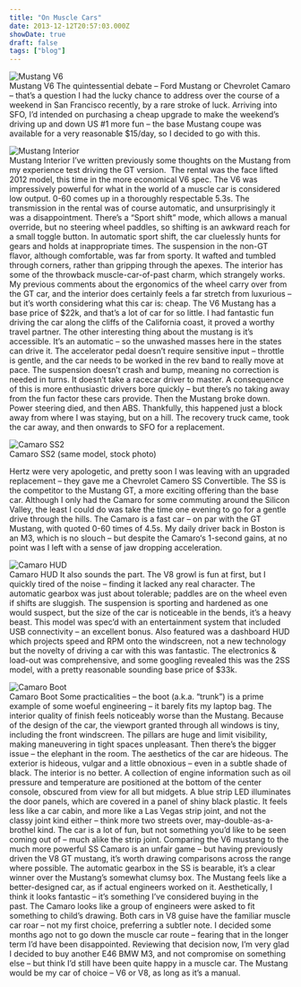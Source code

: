 ```yaml
---
title: "On Muscle Cars"
date: 2013-12-12T20:57:03.000Z
showDate: true
draft: false
tags: ["blog"]
---
```



<span class="wp-caption alignright" id="attachment_573" style="width: 346px">![Mustang V6](http://res.cloudinary.com/cianclarke/image/upload/v1386881504/IMG_9114_x7bmsl.jpg "Mustang V6")  
Mustang V6
</span>
The quintessential debate – Ford Mustang or Chevrolet Camaro – that’s a question I had the lucky chance to address over the course of a weekend in San Francisco recently, by a rare stroke of luck. Arriving into SFO, I’d intended on purchasing a cheap upgrade to make the weekend’s driving up and down US #1 more fun – the base Mustang coupe was available for a very reasonable $15/day, so I decided to go with this.

<span class="wp-caption alignleft" id="attachment_574" style="width: 202px">![Mustang Interior](http://res.cloudinary.com/cianclarke/image/upload/v1386881504/IMG_9073_lia5uh.jpg "Mustang Interior")  
Mustang Interior
</span>
I’ve written previously some thoughts on the Mustang from my experience test driving the GT version.  The rental was the face lifted 2012 model, this time in the more economical V6 spec. The V6 was impressively powerful for what in the world of a muscle car is considered low output. 0-60 comes up in a thoroughly respectable 5.3s. The transmission in the rental was of course automatic, and unsurprisingly it was a disappointment. There’s a “Sport shift” mode, which allows a manual override, but no steering wheel paddles, so shifting is an awkward reach for a small toggle button. In automatic sport shift, the car cluelessly hunts for gears and holds at inappropriate times. The suspension in the non-GT flavor, although comfortable, was far from sporty. It wafted and tumbled through corners, rather than gripping through the apexes. The interior has some of the throwback muscle-car-of-past charm, which strangely works. My previous comments about the ergonomics of the wheel carry over from the GT car, and the interior does certainly feels a far stretch from luxurious – but it’s worth considering what this car is: cheap. The V6 Mustang has a base price of $22k, and that’s a lot of car for so little. I had fantastic fun driving the car along the cliffs of the California coast, it proved a worthy travel partner. The other interesting thing about the mustang is it’s accessible. It’s an automatic – so the unwashed masses here in the states can drive it. The accelerator pedal doesn’t require sensitive input – throttle is gentle, and the car needs to be worked in the rev band to really move at pace. The suspension doesn’t crash and bump, meaning no correction is needed in turns. It doesn’t take a racecar driver to master. A consequence of this is more enthusiastic drivers bore quickly – but there’s no taking away from the fun factor these cars provide. Then the Mustang broke down. Power steering died, and then ABS. Thankfully, this happened just a block away from where I was staying, but on a hill. The recovery truck came, took the car away, and then onwards to SFO for a replacement.

<span class="wp-caption alignright" id="attachment_576" style="width: 300px">![Camaro SS2](http://res.cloudinary.com/cianclarke/image/upload/v1386881504/IMG_1644_vyznqk.jpg "Camaro SS2")  
Camaro SS2 (same model, stock photo)
</span>
  
Hertz were very apologetic, and pretty soon I was leaving with an upgraded replacement – they gave me a Chevrolet Camero SS Convertible. The SS is the competitor to the Mustang GT, a more exciting offering than the base car. Although I only had the Camaro for some commuting around the Silicon Valley, the least I could do was take the time one evening to go for a gentle drive through the hills. The Camaro is a fast car – on par with the GT Mustang, with quoted 0-60 times of 4.5s. My daily driver back in Boston is an M3, which is no slouch – but despite the Camaro‘s 1-second gains, at no point was I left with a sense of jaw dropping acceleration.

<span class="wp-caption alignleft" id="attachment_577" style="width: 346px">![Camaro HUD](http://res.cloudinary.com/cianclarke/image/upload/v1386881504/IMG_1642_p1ucjm.jpg "Camaro HUD")  
Camaro HUD
</span>
It also sounds the part. The V8 growl is fun at first, but I quickly tired of the noise – finding it lacked any real character. The automatic gearbox was just about tolerable; paddles are on the wheel even if shifts are sluggish. The suspension is sporting and hardened as one would suspect, but the size of the car is noticeable in the bends, it’s a heavy beast. This model was spec’d with an entertainment system that included USB connectivity – an excellent bonus. Also featured was a dashboard HUD which projects speed and RPM onto the windscreen, not a new technology but the novelty of driving a car with this was fantastic. The electronics & load-out was comprehensive, and some googling revealed this was the 2SS model, with a pretty reasonable sounding base price of $33k.

<span class="wp-caption alignright" id="attachment_578" style="width: 300px">![Camaro Boot](http://res.cloudinary.com/cianclarke/image/upload/e_brightness/v1386881504/IMG_1643_rw6mof.jpg "Camaro Boot")  
Camaro Boot
</span>
Some practicalities – the boot (a.k.a. “trunk”) is a prime example of some woeful engineering – it barely fits my laptop bag. The interior quality of finish feels noticeably worse than the Mustang. Because of the design of the car, the viewport granted through all windows is tiny, including the front windscreen. The pillars are huge and limit visibility, making maneuvering in tight spaces unpleasant. Then there’s the bigger issue – the elephant in the room. The aesthetics of the car are hideous. The exterior is hideous, vulgar and a little obnoxious – even in a subtle shade of black. The interior is no better. A collection of engine information such as oil pressure and temperature are positioned at the bottom of the center console, obscured from view for all but midgets. A blue strip LED illuminates the door panels, which are covered in a panel of shiny black plastic. It feels less like a car cabin, and more like a Las Vegas strip joint, and not the classy joint kind either – think more two streets over, may-double-as-a-brothel kind. The car is a lot of fun, but not something you’d like to be seen coming out of – much alike the strip joint. Comparing the V6 mustang to the much more powerful SS Camaro is an unfair game – but having previously driven the V8 GT mustang, it’s worth drawing comparisons across the range where possible. The automatic gearbox in the SS is bearable, it’s a clear winner over the Mustang’s somewhat clumsy box. The Mustang feels like a better-designed car, as if actual engineers worked on it. Aesthetically, I think it looks fantastic – it’s something I’ve considered buying in the past. The Camaro looks like a group of engineers were asked to fit something to child’s drawing. Both cars in V8 guise have the familiar muscle car roar – not my first choice, preferring a subtler note. I decided some months ago not to go down the muscle car route – fearing that in the longer term I’d have been disappointed. Reviewing that decision now, I’m very glad I decided to buy another E46 BMW M3, and not compromise on something else – but think I’d still have been quite happy in a muscle car. The Mustang would be my car of choice – V6 or V8, as long as it’s a manual.



